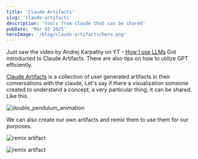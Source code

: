 ```yaml
---
title: 'Claude Artifacts'
slug: 'claude-artifacts'
description: 'tools from claude that can be shared'
pubDate: 'Mar 03 2025'
heroImage: '/blog/claude-artifacts/hero.png'
---
```


Just saw the video by Andrej Karpathy on YT - [How I use LLMs](https://www.youtube.com/watch?v=EWvNQjAaOHw)
Got introducted to Claude Artifacts. There are also tips on how to utilize GPT efficiently.

[Claude Artifacts](https://claudeartifacts.com/) is a collection of user generated artifacts in their conversations with the claude, Let's say if there a visualization someone created to understand a concept, a very particular thing, it can be shared. Like this.

![double_pendulum_animation](/blog/claude-artifacts/double_pendulum_animation.png)

We can also create our own artifacts and  remix them to use them for our purposes.

![remix artifact](/blog/claude-artifacts/remix.png)

![remix artifact](/blog/claude-artifacts/remix-process.png)

